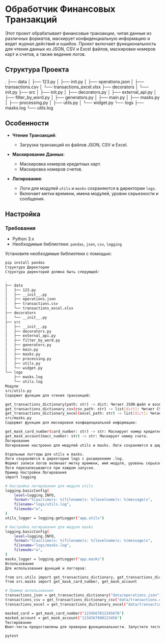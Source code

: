 # Обработчик Финансовых Транзакций

Этот проект обрабатывает финансовые транзакции, читая данные из различных форматов, маскирует конфиденциальную информацию и ведет журнал действий и ошибок. Проект включает функциональность для чтения данных из JSON, CSV и Excel файлов, маскировки номеров карт и счетов, а также ведение логов.

## Структура Проекта

.
├── data
│ ├── 123.py
│ ├── init.py
│ ├── operations.json
│ ├── transactions.csv
│ └── transactions_excel.xlsx
├── decorators
│ └── init.py
├── src
│ ├── init.py
│ ├── decorators.py
│ ├── external_api.py
│ ├── filter_by_word.py
│ ├── generators.py
│ ├── main.py
│ ├── masks.py
│ ├── processing.py
│ ├── utils.py
│ └── widget.py
└── logs
├── masks.log
└── utils.log


## Особенности

- **Чтение Транзакций**:
  - Загрузка транзакций из файлов JSON, CSV и Excel.
  
- **Маскирование Данных**:
  - Маскировка номеров кредитных карт.
  - Маскировка номеров счетов.

- **Логирование**:
  - Логи для модулей `utils` и `masks` сохраняются в директории `logs`.
  - Включает метки времени, имена модулей, уровни серьезности и сообщения.

## Настройка

### Требования

- Python 3.x
- Необходимые библиотеки: `pandas`, `json`, `csv`, `logging`

Установите необходимые библиотеки с помощью:

```bash
pip install pandas
Структура Директории
Структура директорий должна быть следующей:

.
├── data
│   ├── 123.py
│   ├── __init__.py
│   ├── operations.json
│   ├── transactions.csv
│   └── transactions_excel.xlsx
├── decorators
│   └── __init__.py
├── src
│   ├── __init__.py
│   ├── decorators.py
│   ├── external_api.py
│   ├── filter_by_word.py
│   ├── generators.py
│   ├── main.py
│   ├── masks.py
│   ├── processing.py
│   ├── utils.py
│   └── widget.py
└── logs
    ├── masks.log
    └── utils.log
Модули
src/utils.py
Содержит функции для чтения транзакций:

get_transactions_dictionary(path: str) -> dict: Читает JSON-файл и возвращает данные о транзакциях в виде словаря.
get_transactions_dictionary_csv(csv_path: str) -> list[dict]: Читает CSV-файл и возвращает данные о транзакциях в виде списка словарей.
get_transactions_dictionary_excel(excel_path: str) -> list[dict]: Читает Excel-файл и возвращает данные о транзакциях в виде списка словарей.
src/masks.py
Содержит функции для маскировки конфиденциальной информации:

get_mask_card_number(card_number: str) -> str: Маскирует номер кредитной карты.
get_mask_account(macc_number: str) -> str: Маскирует номер счета.
Логирование
Логирование настроено для модулей utils и masks. Логи сохраняются в директории logs. Настройки логирования включают:

Отдельные логгеры для utils и masks.
Логи сохраняются в директории logs с расширением .log.
Формат записи логов включает метку времени, имя модуля, уровень серьезности и сообщение.
Логи перезаписываются при каждом запуске.
Пример Настройки Логирования
import logging

# Настройка логирования для модуля utils
logging.basicConfig(
    level=logging.INFO,
    format="%(asctime)s: %(filename)s: %(levelname)s: %(message)s",
    filename="logs/utils.log",
    filemode="w",
)
utils_logger = logging.getLogger("app.utils")

# Настройка логирования для модуля masks
logging.basicConfig(
    level=logging.INFO,
    format="%(asctime)s: %(filename)s: %(levelname)s: %(message)s",
    filename="logs/masks.log",
    filemode="w",
)
masks_logger = logging.getLogger("app.masks")
Использование
Для использования функций и логгеров:

from src.utils import get_transactions_dictionary, get_transactions_dictionary_csv, get_transactions_dictionary_excel
from src.masks import get_mask_card_number, get_mask_account

# Пример использования
transactions_json = get_transactions_dictionary("data/operations.json")
transactions_csv = get_transactions_dictionary_csv("data/transactions.csv")
transactions_excel = get_transactions_dictionary_excel("data/transactions_excel.xlsx")

masked_card = get_mask_card_number("1234567812345678")
masked_account = get_mask_account("1234567890123456")
Тестирование
Юнит-тесты предоставлены для проверки функциональности. Запустите тесты с помощью:

pytest
